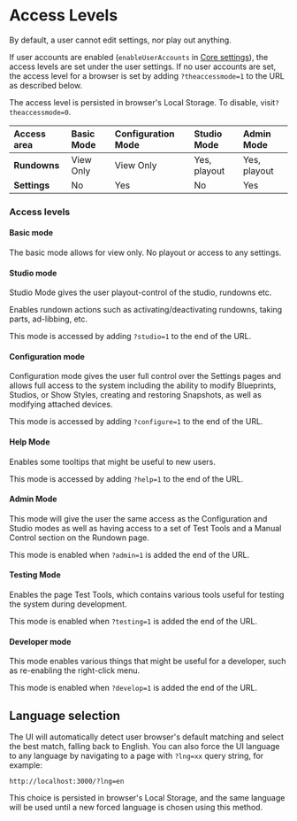 # Access Levels

By default, a user cannot edit settings, nor play out anything.

If user accounts are enabled \(`enableUserAccounts` in [Core settings](sofie-core-settings.md#settings-file)\), the access levels are set under the user settings. If no user accounts are set, the access level for a browser is set by adding `?theaccessmode=1` to the URL as described below.

The access level is persisted in browser's Local Storage. To disable, visit`?theaccessmode=0`.

| Access area | Basic Mode | Configuration Mode | Studio Mode | Admin Mode |
| :--- | :--- | :--- | :--- | :--- |
| **Rundowns** | View Only | View Only | Yes, playout | Yes, playout |
| **Settings** | No | Yes | No | Yes |

### Access levels

#### Basic mode

The basic mode allows for view only. No playout or access to any settings.

#### Studio mode

Studio Mode gives the user playout-control of the studio, rundowns etc.

Enables rundown actions such as activating/deactivating rundowns, taking parts, ad-libbing, etc.

This mode is accessed by adding  `?studio=1` to the end of the URL.

#### Configuration mode

Configuration mode gives the user full control over the Settings pages and allows full access to the system including the ability to modify Blueprints, Studios, or Show Styles, creating and restoring Snapshots, as well as modifying attached devices.

This mode is accessed by adding  `?configure=1` to the end of the URL.

#### Help Mode

Enables some tooltips that might be useful to new users.

This mode is accessed by adding  `?help=1` to the end of the URL.

#### Admin Mode

This mode will give the user the same access as the Configuration and Studio modes as well as having access to a set of Test Tools and a Manual Control section on the Rundown page.

This mode is enabled when `?admin=1` is added the end of the URL.

#### Testing Mode

Enables the page Test Tools, which contains various tools useful for testing the system during development.

This mode is enabled when `?testing=1` is added the end of the URL.

#### Developer mode

This mode enables various things that might be useful for a developer, such as re-enabling the right-click menu.

This mode is enabled when `?develop=1` is added the end of the URL.

## Language selection

The UI will automatically detect user browser's default matching and select the best match, falling back to English. You can also force the UI language to any language by navigating to a page with `?lng=xx` query string, for example:

`http://localhost:3000/?lng=en`

This choice is persisted in browser's Local Storage, and the same language will be used until a new forced language is chosen using this method.


